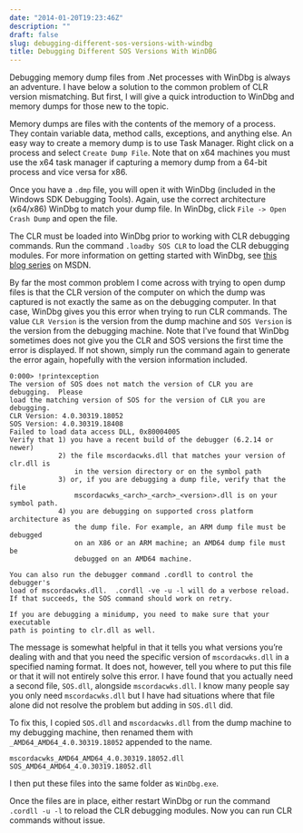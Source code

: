 ```yaml
---
date: "2014-01-20T19:23:46Z"
description: ""
draft: false
slug: debugging-different-sos-versions-with-windbg
title: Debugging Different SOS Versions With WinDBG
---
```



Debugging memory dump files from .Net processes with WinDbg is always an adventure. I have below a solution to the common problem of CLR version mismatching. But first, I will give a quick introduction to WinDbg and memory dumps for those new to the topic.

Memory dumps are files with the contents of the memory of a process. They contain variable data, method calls, exceptions, and anything else. An easy way to create a memory dump is to use Task Manager. Right click on a process and select `Create Dump File`. Note that on x64 machines you must use the x64 task manager if capturing a memory dump from a 64-bit process and vice versa for x86.

Once you have a `.dmp` file, you will open it with WinDbg (included in the Windows SDK Debugging Tools). Again, use the correct architecture (x64/x86) WinDbg to match your dump file. In WinDbg, click `File -> Open Crash Dump` and open the file.

The CLR must be loaded into WinDbg prior to working with CLR debugging commands. Run the command `.loadby SOS CLR` to load the CLR debugging modules. For more information on getting started with WinDbg, see [this blog series](http://blogs.msdn.com/b/johan/archive/2007/11/13/getting-started-with-windbg-part-i.aspx) on MSDN.

By far the most common problem I come across with trying to open dump files is that the CLR version of the computer on which the dump was captured is not exactly the same as on the debugging computer. In that case, WinDbg gives you this error when trying to run CLR commands. The value `CLR Version` is the version from the dump machine and `SOS Version` is the version from the debugging machine. Note that I’ve found that WinDbg sometimes does not give you the CLR and SOS versions the first time the error is displayed. If not shown, simply run the command again to generate the error again, hopefully with the version information included.

```
0:000> !printexception
The version of SOS does not match the version of CLR you are debugging.  Please
load the matching version of SOS for the version of CLR you are debugging.
CLR Version: 4.0.30319.18052
SOS Version: 4.0.30319.18408
Failed to load data access DLL, 0x80004005
Verify that 1) you have a recent build of the debugger (6.2.14 or newer)
            2) the file mscordacwks.dll that matches your version of clr.dll is 
                in the version directory or on the symbol path
            3) or, if you are debugging a dump file, verify that the file 
                mscordacwks_<arch>_<arch>_<version>.dll is on your symbol path.
            4) you are debugging on supported cross platform architecture as 
                the dump file. For example, an ARM dump file must be debugged
                on an X86 or an ARM machine; an AMD64 dump file must be
                debugged on an AMD64 machine.

You can also run the debugger command .cordll to control the debugger's
load of mscordacwks.dll.  .cordll -ve -u -l will do a verbose reload.
If that succeeds, the SOS command should work on retry.

If you are debugging a minidump, you need to make sure that your executable
path is pointing to clr.dll as well.
```

The message is somewhat helpful in that it tells you what versions you’re dealing with and that you need the specific version of `mscordacwks.dll` in a specified naming format. It does not, however, tell you where to put this file or that it will not entirely solve this error. I have found that you actually need a second file, `SOS.dll`, alongside `mscordacwks.dll`. I know many people say you only need `mscordacwks.dll` but I have had situations where that file alone did not resolve the problem but adding in `SOS.dll` did.

To fix this, I copied `SOS.dll` and `mscordacwks.dll` from the dump machine to my debugging machine, then renamed them with `_AMD64_AMD64_4.0.30319.18052` appended to the name.

```
mscordacwks_AMD64_AMD64_4.0.30319.18052.dll
SOS_AMD64_AMD64_4.0.30319.18052.dll
```

I then put these files into the same folder as `WinDbg.exe`.

Once the files are in place, either restart WinDbg or run the command `.cordll -u -l` to reload the CLR debugging modules. Now you can run CLR commands without issue.

